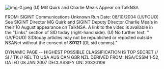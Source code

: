 ![img-0.jpeg](img-0.jpeg)
(U) MG Quirk and Charlie Meals Appear on TalkNSA

FROM: SIGINT Communications
Unknown
Run Date: 08/10/2004
(U//FOUO) See SIGINT Director MG Quirk and SIGINT Deputy DIrector Charlie Meals in their 10 August appearance on TalkNSA. A link to the video is available in the "Links" section of SID today (right-hand side).
(U) No further text.
"(U//FOUO) SIDtoday articles may not be republished or reposted outside NSANet without the consent of $\mathbf{S 0 1 2 1}$ (DL sid comms)."

DYNAMIC PAGE -- HIGHEST POSSIBLE CLASSIFICATION IS
TOP SECRET // SI / TK // REL TO USA AUS CAN GBR NZL
DERIVED FROM: NSA/CSSM 1-52, DATED 08 JAN 2007 DECLASSIFY ON: 20320108
